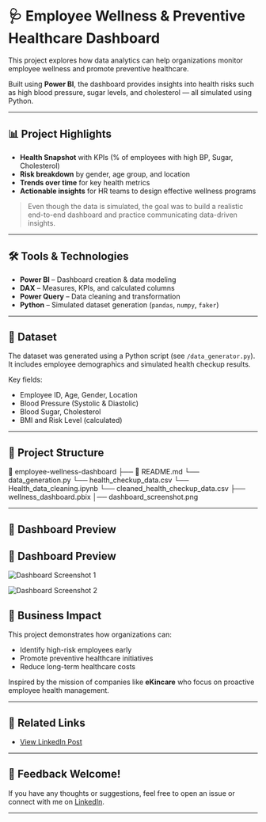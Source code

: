 # 🩺 Employee Wellness & Preventive Healthcare Dashboard

This project explores how data analytics can help organizations monitor employee wellness and promote preventive healthcare.

Built using **Power BI**, the dashboard provides insights into health risks such as high blood pressure, sugar levels, and cholesterol — all simulated using Python.

---

## 📊 Project Highlights

- **Health Snapshot** with KPIs (% of employees with high BP, Sugar, Cholesterol)
- **Risk breakdown** by gender, age group, and location
- **Trends over time** for key health metrics
- **Actionable insights** for HR teams to design effective wellness programs

> Even though the data is simulated, the goal was to build a realistic end-to-end dashboard and practice communicating data-driven insights.

---

## 🛠 Tools & Technologies

- **Power BI** – Dashboard creation & data modeling  
- **DAX** – Measures, KPIs, and calculated columns  
- **Power Query** – Data cleaning and transformation  
- **Python** – Simulated dataset generation (`pandas`, `numpy`, `faker`)

---

## 🧪 Dataset

The dataset was generated using a Python script (see `/data_generator.py`).  
It includes employee demographics and simulated health checkup results.

Key fields:
- Employee ID, Age, Gender, Location  
- Blood Pressure (Systolic & Diastolic)  
- Blood Sugar, Cholesterol  
- BMI and Risk Level (calculated)

---

## 📁 Project Structure

📂 employee-wellness-dashboard 
├── 📄 README.md 
└── data_generation.py
└── health_checkup_data.csv
└── Health_data_cleaning.ipynb
└── cleaned_health_checkup_data.csv
├── wellness_dashboard.pbix 
│── dashboard_screenshot.png


---

## 📸 Dashboard Preview

## 📸 Dashboard Preview

![Dashboard Screenshot 1](https://github.com/user-attachments/assets/e0e62850-58ae-4486-9186-0db43ed6cf6b)

![Dashboard Screenshot 2](https://github.com/user-attachments/assets/fbb5b355-f02a-437d-b5c5-a7c8ffe8052c)


## 🎯 Business Impact

This project demonstrates how organizations can:
- Identify high-risk employees early  
- Promote preventive healthcare initiatives  
- Reduce long-term healthcare costs

Inspired by the mission of companies like **eKincare** who focus on proactive employee health management.

---

## 🔗 Related Links

- [View LinkedIn Post](https://www.linkedin.com)

---

## 🙌 Feedback Welcome!

If you have any thoughts or suggestions, feel free to open an issue or connect with me on [LinkedIn](https://www.linkedin.com/in/kavya-dataprofessional/).

---

